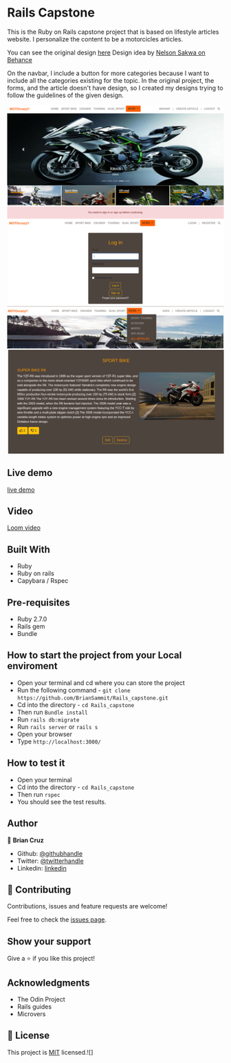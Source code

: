 # Rails Capstone

This is the Ruby on Rails capstone project that is based on lifestyle articles website. I personalize the content to be a motorcicles articles. 

You can see the original design [here](https://www.behance.net/gallery/14554909/liFEsTlye-Mobile-version)
Design idea by [Nelson Sakwa on Behance](https://www.behance.net/sakwadesignstudio)

On the navbar, I include a button for more categories because I want to include all the categories existing for the topic.
In the original project, the forms, and the article doesn't have design, so I created my designs trying to follow the guidelines of the given design.

![screenshot](screenshots/Screenshot-2.png)
![screenshot](screenshots/Screenshot-1.png)
![screenshot](screenshots/Screenshot-3.png)
![screenshot](screenshots/Screenshot-4.png)

## Live demo

[live demo](https://desolate-wildwood-36954.herokuapp.com/)

## Video

[Loom video](https://www.loom.com/share/cde6ff53ac5b4879838f462af8523dad)

## Built With

- Ruby
- Ruby on rails
- Capybara / Rspec

## Pre-requisites

- Ruby 2.7.0
- Rails gem
- Bundle

## How to start the project from your Local enviroment

- Open your terminal and cd where you can store the project
- Run the following command - `git clone https://github.com/BrianSammit/Rails_capstone.git`
- Cd into the directory - `cd Rails_capstone`
- Then run `Bundle install`
- Run `rails db:migrate`
- Run `rails server` or `rails s`
- Open your browser
- Type `http://localhost:3000/`


## How to test it

- Open your terminal 
- Cd into the directory - `cd Rails_capstone` 
- Then run `rspec`
- You should see the test results. 

## Author

👤 **Brian Cruz**

- Github: [@githubhandle](https://github.com/BrianSammit)
- Twitter: [@twitterhandle](https://twitter.com/cruzsammit)
- Linkedin: [linkedin](https://www.linkedin.com/in/brian-sammit-cruz-rodriguez-5877551a8/)


## 🤝 Contributing

Contributions, issues and feature requests are welcome!

Feel free to check the [issues page](https://github.com/BrianSammit/Rails_capstone/issues).

## Show your support

Give a ⭐️ if you like this project!

## Acknowledgments

- The Odin Project
- Rails guides
- Microvers

## 📝 License

This project is [MIT](lic.url) licensed.![]
